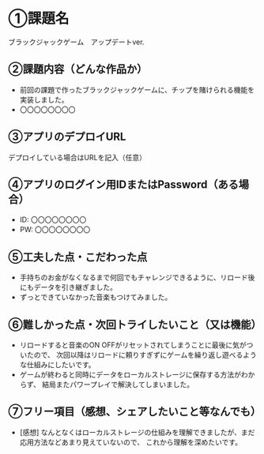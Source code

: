 # ①課題名
ブラックジャックゲーム　アップデートver.

## ②課題内容（どんな作品か）
- 前回の課題で作ったブラックジャックゲームに、チップを賭けられる機能を実装しました。
- 〇〇〇〇〇〇〇〇

## ③アプリのデプロイURL
デプロイしている場合はURLを記入（任意）

## ④アプリのログイン用IDまたはPassword（ある場合）
- ID: 〇〇〇〇〇〇〇〇
- PW: 〇〇〇〇〇〇〇〇

## ⑤工夫した点・こだわった点
- 手持ちのお金がなくなるまで何回でもチャレンジできるように、リロード後にもデータを引き継ぎました。
- ずっとできていなかった音楽もつけてみました。

## ⑥難しかった点・次回トライしたいこと（又は機能）
- リロードすると音楽のON OFFがリセットされてしまうことに最後に気がついたので、
  次回以降はリロードに頼りすぎずにゲームを繰り返し遊べるような仕組みにしたいです。
- ゲームが終わると同時にデータをローカルストレージに保存する方法がわからず、
  結局またパワープレイで解決してしまいました。

## ⑦フリー項目（感想、シェアしたいこと等なんでも）
- [感想]
  なんとなくはローカルストレージの仕組みを理解できましたが、まだ応用方法などあまり見えていないので、
  これから理解を深めたいです。
